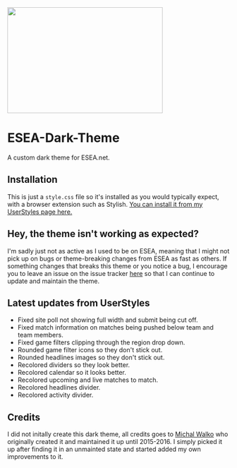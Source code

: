 <img src="https://userstyles.org/style_screenshots/140398_after.jpeg?r=1551948645" style="width:352px; height:240px">

# ESEA-Dark-Theme
A custom dark theme for ESEA.net.

## Installation
This is just a `style.css` file so it's installed as you would typically expect, with a browser extension such as Stylish. [You can install it from my UserStyles page here.](https://userstyles.org/styles/140398/esea-dark-theme-updated-for-2018?utm_campaign=stylish_stylepage)

## Hey, the theme isn't working as expected?
I'm sadly just not as active as I used to be on ESEA, meaning that I might not pick up on bugs or theme-breaking changes from ESEA as fast as others. If something changes that breaks this theme or you notice a bug, I encourage you to leave an issue on the issue tracker [here](https://github.com/Snaacky/ESEA-Dark-Theme/issues/new) so that I can continue to update and maintain the theme.

## Latest updates from UserStyles
* Fixed site poll not showing full width and submit being cut off.
* Fixed match information on matches being pushed below team and team members.
* Fixed game filters clipping through the region drop down.
* Rounded game filter icons so they don't stick out.
* Rounded headlines images so they don't stick out.
* Recolored dividers so they look better.
* Recolored calendar so it looks better.
* Recolored upcoming and live matches to match.
* Recolored headlines divider.
* Recolored activity divider.

## Credits
I did not initally create this dark theme, all credits goes to [Michal Walko](mailto:mike.sebastian.walko@gmail.com) who originally created it and maintained it up until 2015-2016. I simply picked it up after finding it in an unmainted state and started added my own improvements to it.
